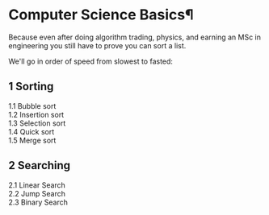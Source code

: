 # Computer Science Basics¶

Because even after doing algorithm trading, physics, and earning an MSc in engineering you still have to prove you can sort a list.

We'll go in order of speed from slowest to fasted:

## 1 Sorting
1.1 Bubble sort  
1.2 Insertion sort  
1.3 Selection sort  
1.4 Quick sort   
1.5 Merge sort  
## 2 Searching  
2.1 Linear Search  
2.2 Jump Search  
2.3 Binary Search  
